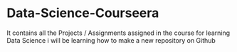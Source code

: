 # Data-Science-Courseera
It contains all the Projects / Assignments assigned in the course for learning Data Science
i will be learning how to make a new repository on Github
